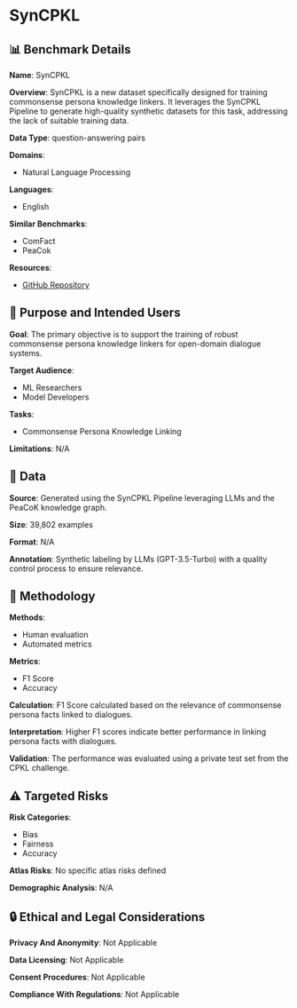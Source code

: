 # SynCPKL

## 📊 Benchmark Details

**Name**: SynCPKL

**Overview**: SynCPKL is a new dataset specifically designed for training commonsense persona knowledge linkers. It leverages the SynCPKL Pipeline to generate high-quality synthetic datasets for this task, addressing the lack of suitable training data.

**Data Type**: question-answering pairs

**Domains**:
- Natural Language Processing

**Languages**:
- English

**Similar Benchmarks**:
- ComFact
- PeaCok

**Resources**:
- [GitHub Repository](https://github.com/irislin1006/CPKL)

## 🎯 Purpose and Intended Users

**Goal**: The primary objective is to support the training of robust commonsense persona knowledge linkers for open-domain dialogue systems.

**Target Audience**:
- ML Researchers
- Model Developers

**Tasks**:
- Commonsense Persona Knowledge Linking

**Limitations**: N/A

## 💾 Data

**Source**: Generated using the SynCPKL Pipeline leveraging LLMs and the PeaCoK knowledge graph.

**Size**: 39,802 examples

**Format**: N/A

**Annotation**: Synthetic labeling by LLMs (GPT-3.5-Turbo) with a quality control process to ensure relevance.

## 🔬 Methodology

**Methods**:
- Human evaluation
- Automated metrics

**Metrics**:
- F1 Score
- Accuracy

**Calculation**: F1 Score calculated based on the relevance of commonsense persona facts linked to dialogues.

**Interpretation**: Higher F1 scores indicate better performance in linking persona facts with dialogues.

**Validation**: The performance was evaluated using a private test set from the CPKL challenge.

## ⚠️ Targeted Risks

**Risk Categories**:
- Bias
- Fairness
- Accuracy

**Atlas Risks**:
No specific atlas risks defined

**Demographic Analysis**: N/A

## 🔒 Ethical and Legal Considerations

**Privacy And Anonymity**: Not Applicable

**Data Licensing**: Not Applicable

**Consent Procedures**: Not Applicable

**Compliance With Regulations**: Not Applicable
